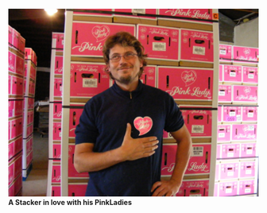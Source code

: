 ![A Stacker in love with his PinkLadies](https://raw.githubusercontent.com/mayinx/markdown-portfolio/main/_includes/DSCF1168.JPG "A Stacker in love with his PinkLadies")
**A Stacker in love with his PinkLadies**




